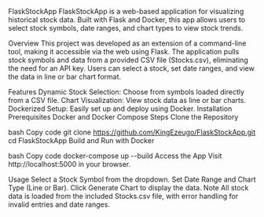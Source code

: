 FlaskStockApp
FlaskStockApp is a web-based application for visualizing historical stock data. Built with Flask and Docker, this app allows users to select stock symbols, date ranges, and chart types to view stock trends.

Overview
This project was developed as an extension of a command-line tool, making it accessible via the web using Flask. The application pulls stock symbols and data from a provided CSV file (Stocks.csv), eliminating the need for an API key. Users can select a stock, set date ranges, and view the data in line or bar chart format.

Features
Dynamic Stock Selection: Choose from symbols loaded directly from a CSV file.
Chart Visualization: View stock data as line or bar charts.
Dockerized Setup: Easily set up and deploy using Docker.
Installation
Prerequisites
Docker and Docker Compose
Steps
Clone the Repository

bash
Copy code
git clone https://github.com/KingEzeugo/FlaskStockApp.git
cd FlaskStockApp
Build and Run with Docker

bash
Copy code
docker-compose up --build
Access the App Visit http://localhost:5000 in your browser.

Usage
Select a Stock Symbol from the dropdown.
Set Date Range and Chart Type (Line or Bar).
Click Generate Chart to display the data.
Note
All stock data is loaded from the included Stocks.csv file, with error handling for invalid entries and date ranges.

